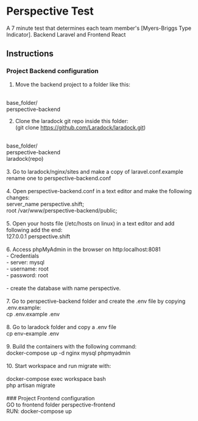# Perspective Test
A 7 minute test that determines each team member's [Myers-Briggs Type Indicator]. Backend Laravel and Frontend React

## Instructions

### Project Backend configuration
1. Move the backend project to a folder like this:<br />
<br />
base_folder/ <br />
  perspective-backend

2. Clone the laradock git repo inside this folder:<br />
(git clone https://github.com/Laradock/laradock.git)<br />
<br />
base_folder/ <br />
  perspective-backend<br />
  laradock(repo)<br />
<br />
3. Go to laradock/nginx/sites and make a copy of laravel.conf.example rename one to perspective-backend.conf<br />
<br />
4. Open perspective-backend.conf in a text editor and make the following changes:<br />
server_name perspective.shift;<br />
root /var/www/perspective-backend/public;<br />
<br />
5. Open your hosts file (/etc/hosts on linux) in a text editor and add following add the end:<br />
127.0.0.1 perspective.shift<br />
<br />
6. Access phpMyAdmin in the browser on http:localhost:8081<br />
    - Credentials<br />
        - server: mysql<br />
        - username: root<br />
        - password: root<br />
<br />
    - create the database with name perspective.<br />
<br />
7. Go to perspective-backend folder and create the .env file by copying .env.example:<br />
    cp .env.example .env<br />
<br />
8. Go to laradock folder and copy a .env file<br />
cp env-example .env<br />
<br />
9. Build the containers with the following command:<br />
    docker-compose up -d nginx mysql phpmyadmin<br />
<br />
10. Start workspace and run migrate with:<br />
<br />
    docker-compose exec workspace bash<br />
    php artisan migrate<br />
<br />
### Project Frontend configuration<br />
GO to frontend folder perspective-frontend<br />
RUN: docker-compose up<br />